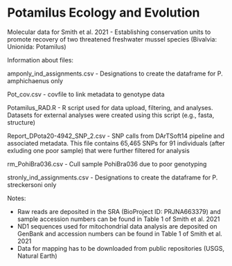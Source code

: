 # Potamilus Ecology and Evolution 
Molecular data for Smith et al. 2021 - Establishing conservation units to promote recovery of two threatened freshwater mussel species (Bivalvia: Unionida: Potamilus)

Information about files:

amponly_ind_assignments.csv - Designations to create the dataframe for P. amphichaenus only 

Pot_cov.csv - covfile to link metadata to genotype data

Potamilus_RAD.R - R script used for data upload, filtering, and analyses. Datasets for external analyses were created using this script (e.g., fasta, structure)  

Report_DPota20-4942_SNP_2.csv - SNP calls from DArTSoft14 pipeline and associated metadata. This file contains 65,465 SNPs for 91 individuals (after exluding one poor sample) that were further filtered for analysis

rm_PohiBra036.csv - Cull sample PohiBra036 due to poor genotyping

stronly_ind_assignments.csv - Designations to create the dataframe for P. streckersoni only 

Notes:
- Raw reads are deposited in the SRA (BioProject ID: PRJNA663379) and sample accession numbers can be found in Table 1 of Smith et al. 2021
- ND1 sequences used for mitochondrial data analysis are deposited on GenBank and accession numbers can be found in Table 1 of Smith et al. 2021
- Data for mapping has to be downloaded from public repositories (USGS, Natural Earth)
